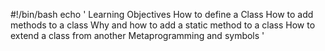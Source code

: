 #!/bin/bash
echo '
Learning Objectives
How to define a Class
How to add methods to a class
Why and how to add a static method to a class
How to extend a class from another
Metaprogramming and symbols
'
